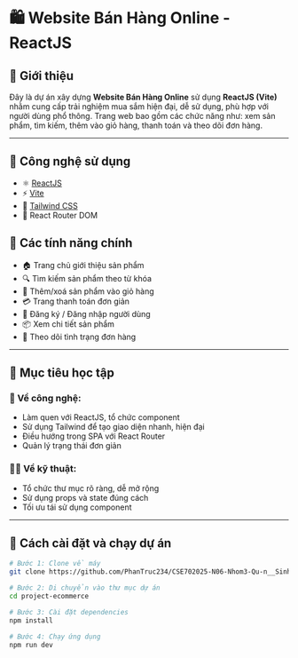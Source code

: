# 🛍️ Website Bán Hàng Online - ReactJS

## 📌 Giới thiệu
Đây là dự án xây dựng **Website Bán Hàng Online** sử dụng **ReactJS (Vite)** nhằm cung cấp trải nghiệm mua sắm hiện đại, dễ sử dụng, phù hợp với người dùng phổ thông. Trang web bao gồm các chức năng như: xem sản phẩm, tìm kiếm, thêm vào giỏ hàng, thanh toán và theo dõi đơn hàng.

---

## 🚀 Công nghệ sử dụng
- ⚛️ [ReactJS](https://reactjs.org/)
- ⚡ [Vite](https://vitejs.dev/)
- 💨 [Tailwind CSS](https://tailwindcss.com/)
- 🔁 React Router DOM
## 🧩 Các tính năng chính
- 🏠 Trang chủ giới thiệu sản phẩm
- 🔍 Tìm kiếm sản phẩm theo từ khóa
- 🛒 Thêm/xoá sản phẩm vào giỏ hàng
- 💳 Trang thanh toán đơn giản
- 👤 Đăng ký / Đăng nhập người dùng
- 📦 Xem chi tiết sản phẩm
- 🚚 Theo dõi tình trạng đơn hàng

---

## 🧠 Mục tiêu học tập

### 🔧 Về công nghệ:
- Làm quen với ReactJS, tổ chức component
- Sử dụng Tailwind để tạo giao diện nhanh, hiện đại
- Điều hướng trong SPA với React Router
- Quản lý trạng thái đơn giản

### 👨‍💻 Về kỹ thuật:
- Tổ chức thư mục rõ ràng, dễ mở rộng
- Sử dụng props và state đúng cách
- Tối ưu tái sử dụng component

---

## 🌱 Cách cài đặt và chạy dự án

```bash
# Bước 1: Clone về máy
git clone https://github.com/PhanTruc234/CSE702025-N06-Nhom3-Qu-n__Sinh_Vi-n.git

# Bước 2: Di chuyển vào thư mục dự án
cd project-ecommerce

# Bước 3: Cài đặt dependencies
npm install

# Bước 4: Chạy ứng dụng
npm run dev
